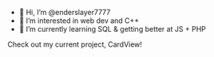 - 👋 Hi, I’m @enderslayer7777
- 👀 I’m interested in web dev and C++
- 🌱 I’m currently learning SQL & getting better at JS + PHP

Check out my current project, CardView!

<!---
enderslayer7777/enderslayer7777 is a ✨ special ✨ repository because its `README.md` (this file) appears on your GitHub profile.
You can click the Preview link to take a look at your changes.
--->
